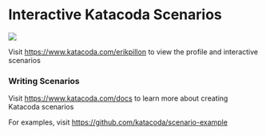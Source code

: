 # Interactive Katacoda Scenarios

[![](http://shields.katacoda.com/katacoda/erikpillon/count.svg)](https://www.katacoda.com/erikpillon "Get your profile on Katacoda.com")

Visit https://www.katacoda.com/erikpillon to view the profile and interactive scenarios

### Writing Scenarios
Visit https://www.katacoda.com/docs to learn more about creating Katacoda scenarios

For examples, visit https://github.com/katacoda/scenario-example
